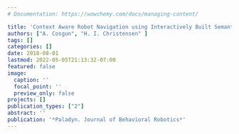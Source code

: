 ```yaml
---
# Documentation: https://wowchemy.com/docs/managing-content/

title: 'Context Aware Robot Navigation using Interactively Built Semantic Maps'
authors: ["A. Cosgun", "H. I. Christensen" ]
tags: []
categories: []
date: 2018-08-01
lastmod: 2022-05-05T21:13:32-07:00
featured: false
image:
  caption: ''
  focal_point: ''
  preview_only: false
projects: []
publication_types: ["2"]
abstract: ''
publication: '*Paladyn. Journal of Behavioral Robotics*'
---
```

